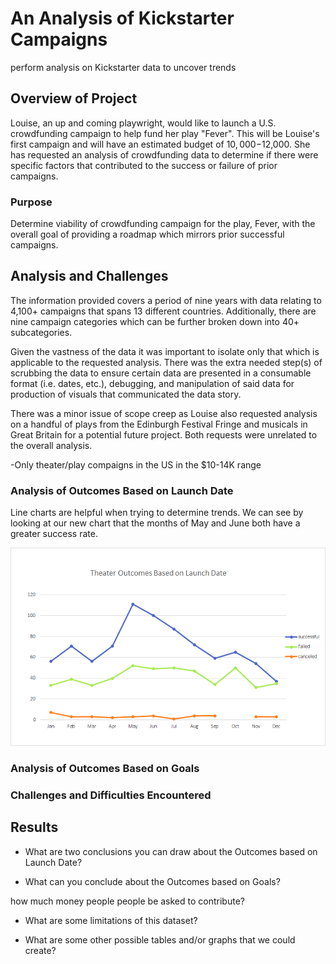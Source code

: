 # An Analysis of Kickstarter Campaigns
perform analysis on Kickstarter data to uncover trends

## Overview of Project


Louise, an up and coming playwright, would like to launch a U.S. crowdfunding campaign to help fund her play "Fever". This will be Louise's first campaign and will have an estimated budget of $10,000-$12,000. She has requested an analysis of crowdfunding data to determine if there were specific factors that contributed to the success or failure of prior campaigns. 


### Purpose

Determine viability of crowdfunding campaign for the play, Fever, with the overall goal of providing a roadmap which mirrors prior successful campaigns.


## Analysis and Challenges

The information provided covers a period of nine years with data relating to 4,100+ campaigns that spans 13 different countries. Additionally, there are nine campaign categories which can be further broken down into 40+ subcategories.

Given the vastness of the data it was important to isolate only that which is applicable to the requested analysis. There was the extra needed step(s) of scrubbing the data to ensure certain data are presented in a consumable format (i.e. dates, etc.), debugging, and manipulation of said data for production of visuals that communicated the data story.

There was a minor issue of scope creep as Louise also requested analysis on a handful of plays from the Edinburgh Festival Fringe and musicals in Great Britain for a potential future project. Both requests were unrelated to the overall analysis. 

-Only theater/play compaigns in the US in the $10-14K range


### Analysis of Outcomes Based on Launch Date


Line charts are helpful when trying to determine trends. We can see by looking at our new chart that the months of May and June both have a greater success rate.

![](https://github.com/NAppazeller/kickstarter-analysis/blob/main/Resources/Theater_Outcomes_vs_Launch.png)


### Analysis of Outcomes Based on Goals





### Challenges and Difficulties Encountered






## Results

- What are two conclusions you can draw about the Outcomes based on Launch Date?




- What can you conclude about the Outcomes based on Goals?


 how much money people people be asked to contribute?

- What are some limitations of this dataset?




- What are some other possible tables and/or graphs that we could create?
